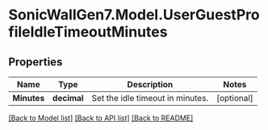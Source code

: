 # SonicWallGen7.Model.UserGuestProfileIdleTimeoutMinutes

## Properties

Name | Type | Description | Notes
------------ | ------------- | ------------- | -------------
**Minutes** | **decimal** | Set the idle timeout in minutes. | [optional] 

[[Back to Model list]](../README.md#documentation-for-models) [[Back to API list]](../README.md#documentation-for-api-endpoints) [[Back to README]](../README.md)

